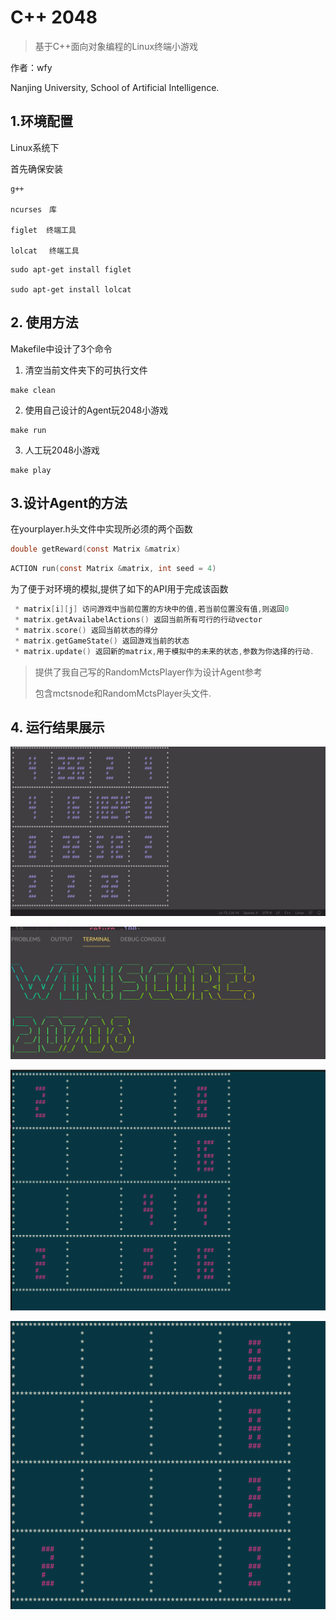 # C++ 2048 



>  基于C++面向对象编程的Linux终端小游戏



作者：wfy

Nanjing University, School of Artificial Intelligence.

## 1.环境配置

Linux系统下

首先确保安装

```shell
g++

ncurses　库

figlet  终端工具

lolcat 　终端工具
```

```shell
sudo apt-get install figlet

sudo apt-get install lolcat
```

## 2. 使用方法

Makefile中设计了3个命令

1. 清空当前文件夹下的可执行文件

```shell
make clean
```

2. 使用自己设计的Agent玩2048小游戏

```shell
make run
```

3. 人工玩2048小游戏

```shell
make play
```

## 3.设计Agent的方法

在yourplayer.h头文件中实现所必须的两个函数

```c
double getReward(const Matrix &matrix)
```

```c
ACTION run(const Matrix &matrix, int seed = 4)
```

为了便于对环境的模拟,提供了如下的API用于完成该函数

```c
 * matrix[i][j] 访问游戏中当前位置的方块中的值,若当前位置没有值,则返回0
 * matrix.getAvailabelActions() 返回当前所有可行的行动vector
 * matrix.score() 返回当前状态的得分
 * matrix.getGameState() 返回游戏当前的状态
 * matrix.update() 返回新的matrix,用于模拟中的未来的状态,参数为你选择的行动.
```

>  提供了我自己写的RandomMctsPlayer作为设计Agent参考
>
> 包含mctsnode和RandomMctsPlayer头文件.

## 4. 运行结果展示

![dis3](imgs/dis3.png)

![dis4](imgs/dis4.png)

![dis2](imgs/dis2.png)

![dis1](imgs/dis1.png)

